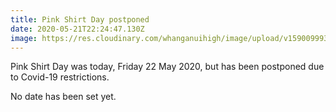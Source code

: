 ```yaml
---
title: Pink Shirt Day postponed
date: 2020-05-21T22:24:47.130Z
image: https://res.cloudinary.com/whanganuihigh/image/upload/v1590099930/Events/Pink_shirt_day_22_may_2020_postponed.jpg
---
```

Pink Shirt Day was today, Friday 22 May 2020, but has been postponed due to Covid-19 restrictions.

No date has been set yet.